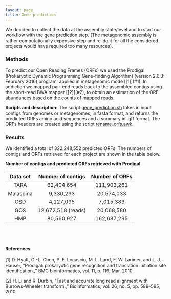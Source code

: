 ```yaml
---
layout: page
title: Gene prediction
---
```


We decided to collect the data at the assembly state/level and to start our workflow with the gene prediction step. (The metagenomic assembly is rather computationally expensive step and re-do it for all the considered projects would have required too many resources).

<h3 class="section-heading  text-primary">Methods</h3>
To predict our Open Reading Frames (ORFs) we used the Prodigal (Prokaryotic Dynamic Programming Gene-finding Algorithm) (version 2.6.3: February 2016) program, applied in metagenomic mode [[1]](#1). In addiction we mapped pair-end reads back to the assembled contigs using the short-read BWA mapper [[2]](#2), to obtain an estimation of the ORF abundances based on the counts of mapped reads.

**Scripts and description:** The script <a href="functional-dark-side.github.io/scripts/Gene_prediction/gene_prediction.sh">gene_prediction.sh</a> takes in input contigs from genomes or metagenomes, in fasta format, and returns the predicted ORFs amino acid sequences and a summary in .gff format. The ORFs headers are created using the script [rename_orfs.awk](scripts/Gene_prediction/rename_orfs.awk).

<h3 class="section-heading  text-primary">Results</h3>
We identified a total of 322,248,552 predicted ORFs.
The numbers of contigs and ORFs retrieved for each project are shown in the table below.

**Number of contigs and predicted ORFs retrieved with Prodigal**

| Data set  | Number of contigs  | Number of ORFs |
|:---------:|:------------------:|:--------------:|
| TARA      |      62,404,654    |   111,903,261  |
| Malaspina |       9,330,293    |    20,574,033  |
| OSD       |       4,127,095    |     7,015,383  |
| GOS       | 12,672,518 (reads) |    20,068,580  |
| HMP       |      80,560,927    |   162,687,295  |


<br>
<br>

<h4 class="section-heading  text-primary">References</h4>

<a name="1"></a>[1]	D. Hyatt, G.-L. Chen, P. F. Locascio, M. L. Land, F. W. Larimer, and L. J. Hauser, “Prodigal: prokaryotic gene recognition and translation initiation site identification.,” BMC bioinformatics, vol. 11, p. 119, Mar. 2010.

<a name="2"></a>[2]	H. Li and R. Durbin, “Fast and accurate long read alignment with Burrows-Wheeler transform.,” Bioinformatics, vol. 26, no. 5, pp. 589–595, 2010.
